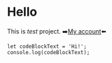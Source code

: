 # Hello

This is _test_ project.
:arrow_right:[My account](https://github.com/Sunny-Rabbit/):arrow_left:

```
let codeBlockText = 'Hi!';
console.log(codeBlockText);
```
